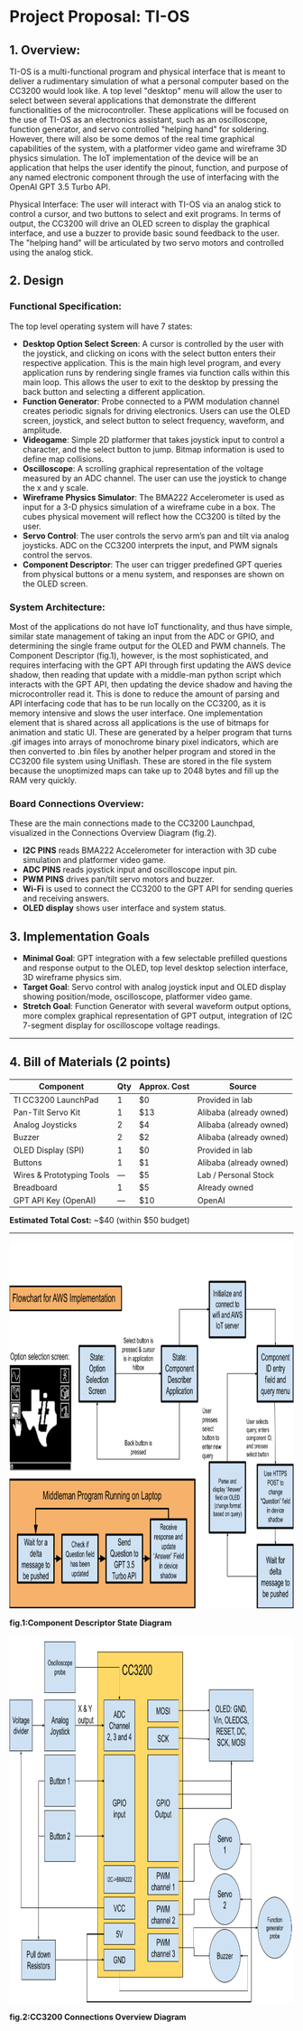 # Project Proposal: TI-OS
## 1. Overview:
TI-OS is a multi-functional program and physical interface that is meant to deliver a rudimentary simulation of what a personal computer based on the CC3200 would look like. A top level "desktop" menu will allow the user to select between several applications that demonstrate the different functionalities of the microcontroller. These applications will be focused on the use of TI-OS as an electronics assistant, such as an oscilloscope, function generator, and servo controlled "helping hand" for soldering. However, there will also be some demos of the real time graphical capabilities of the system, with a platformer video game and wireframe 3D physics simulation. The IoT implementation of the device will be an application that helps the user identify the pinout, function, and purpose of any named electronic component through the use of interfacing with the OpenAI GPT 3.5 Turbo API. 

Physical Interface: The user will interact with TI-OS via an analog stick to control a cursor, and two buttons to select and exit programs. In terms of output, the CC3200 will drive an OLED screen to display the graphical interface, and use a buzzer to provide basic sound feedback to the user. The "helping hand" will be articulated by two servo motors and controlled using the analog stick.
## 2. Design
### Functional Specification:

The top level operating system will have 7 states:
- **Desktop Option Select Screen**: A cursor is controlled by the user with the joystick, and clicking on icons with the select button enters their respective application. This is the main high level program, and every application runs by rendering single frames via function calls within this main loop. This allows the user to exit to the desktop by pressing the back button and selecting a different application.
- **Function Generator**: Probe connected to a PWM modulation channel creates periodic signals for driving electronics. Users can use the OLED screen, joystick, and select button to select frequency, waveform, and amplitude.
- **Videogame**: Simple 2D platformer that takes joystick input to control a character, and the select button to jump. Bitmap information is used to define map collisions.
- **Oscilloscope**: A scrolling graphical representation of the voltage measured by an ADC channel. The user can use the joystick to change the x and y scale.
- **Wireframe Physics Simulator**: The BMA222 Accelerometer is used as input for a 3-D physics simulation of a wireframe cube in a box. The cubes physical movement will reflect how the CC3200 is tilted by the user.
- **Servo Control**: The user controls the servo arm’s pan and tilt via analog joysticks. ADC on the CC3200 interprets the input, and PWM signals control the servos.
- **Component Descriptor**: The user can trigger predefined GPT queries from physical buttons or a menu system, and responses are shown on the OLED screen.
### System Architecture:
Most of the applications do not have IoT functionality, and thus have simple, similar state management of taking an input from the ADC or GPIO, and determining the single frame output for the OLED and PWM channels. The Component Descriptor (fig.1), however, is the most sophisticated, and requires interfacing with the GPT API through first updating the AWS device shadow, then reading that update with a middle-man python script which interacts with the GPT API, then updating the device shadow and having the microcontroller read it. This is done to reduce the amount of parsing and API interfacing code that has to be run locally on the CC3200, as it is memory intensive and slows the user interface.
One implementation element that is shared across all applications is the use of bitmaps for animation and static UI. These are generated by a helper program that turns .gif images into arrays of monochrome binary pixel indicators, which are then converted to .bin files by another helper program and stored in the CC3200 file system using Uniflash. These are stored in the file system because the unoptimized maps can take up to 2048 bytes and fill up the RAM very quickly.
### Board Connections Overview:
These are the main connections made to the CC3200 Launchpad, visualized in the Connections Overview Diagram (fig.2).
- **I2C PINS** reads BMA222 Accelerometer for interaction with 3D cube simulation and platformer video game.
- **ADC PINS** reads joystick input and oscilloscope input pin.
- **PWM PINS** drives pan/tilt servo motors and buzzer.
- **Wi-Fi** is used to connect the CC3200 to the GPT API for sending queries and receiving answers.
- **OLED display** shows user interface and system status.
## 3. Implementation Goals
- **Minimal Goal**: GPT integration with a few selectable prefilled questions and response output to the OLED, top level desktop selection interface, 3D wireframe physics sim.
- **Target Goal**: Servo control with analog joystick input and OLED display showing position/mode, oscilloscope, platformer video game.
- **Stretch Goal**: Function Generator with several waveform output options, more complex graphical representation of GPT output, integration of I2C 7-segment display for oscilloscope voltage readings.

---

## 4. Bill of Materials (2 points)

| Component                   | Qty | Approx. Cost | Source                 |
|----------------------------|-----|--------------|------------------------|
| TI CC3200 LaunchPad        | 1   | $0           | Provided in lab        |
| Pan-Tilt Servo Kit         | 1   | $13          | Alibaba (already owned)|
| Analog Joysticks           | 2   | $4           | Alibaba (already owned)|
| Buzzer                     | 2   | $2           | Alibaba (already owned)|
| OLED Display (SPI)         | 1   | $0           | Provided in lab        |
| Buttons                    | 1   | $1           | Alibaba (already owned)|
| Wires & Prototyping Tools  | —   | $5           | Lab / Personal Stock   |
| Breadboard                 | 1   | $5           | Already owned          |
| GPT API Key (OpenAI)       | —   | $10          | OpenAI                 |

**Estimated Total Cost:** ~$40 (within $50 budget)

---
<img src="flowchart.png" alt="Flowchart" width="800" height="650">

**fig.1:Component Descriptor State Diagram**

<img src="circuit.png" alt="Flowchart" width="800" height="650">

**fig.2:CC3200 Connections Overview Diagram**
